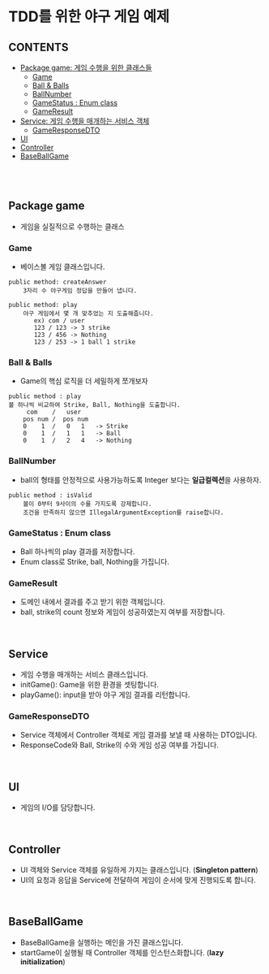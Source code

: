 # TDD를 위한 야구 게임 예제

## CONTENTS

- [Package game: 게임 수행을 위한 클래스들](#Package-game)
    - [Game](#Game)
    - [Ball & Balls](#Ball-&-Balls)
    - [BallNumber](#BallNumber)
    - [GameStatus : Enum class](#GameStatus-:-Enum-class)
    - [GameResult](#GameResult)
- [Service: 게임 수행을 매개하는 서비스 객체](Service)
    - [GameResponseDTO](#GameResponseDTO)
- [UI](#UI)
- [Controller](#Controller)
- [BaseBallGame](#BaseBallGame)

<br/>
<br/>

## Package game
- 게임을 실질적으로 수행하는 클래스

### Game

- 베이스볼 게임 클래스입니다.

```
public method: createAnswer
    3자리 수 야구게임 정답을 만들어 냅니다.

public method: play
    야구 게임에서 몇 개 맞추었는 지 도출해줍니다.
       ex) com / user
       123 / 123 -> 3 strike
       123 / 456 -> Nothing
       123 / 253 -> 1 ball 1 strike
```

### Ball & Balls

- Game의 핵심 로직을 더 세밀하게 쪼개보자

```
public method : play
볼 하나씩 비교하여 Strike, Ball, Nothing을 도출합니다.
     com    /   user
    pos num /  pos num
    0    1  /   0   1   -> Strike
    0    1  /   1   1   -> Ball
    0    1  /   2   4   -> Nothing 
```

### BallNumber

- ball의 형태를 안정적으로 사용가능하도록 Integer 보다는 **일급컬렉션**을 사용하자.

```
public method : isValid
    볼이 0부터 9사이의 수를 가지도록 강제합니다.
    조건을 만족하지 않으면 IllegalArgumentException를 raise합니다.
```

### GameStatus : Enum class

- Ball 하나씩의 play 결과를 저장합니다.
- Enum class로 Strike, ball, Nothing을 가집니다.

### GameResult

- 도메인 내에서 결과를 주고 받기 위한 객체입니다.
- ball, strike의 count 정보와 게임이 성공하였는지 여부를 저장합니다.

<br/>

## Service

- 게임 수행을 매개하는 서비스 클래스입니다.
- initGame(): Game을 위한 환경을 셋팅합니다.
- playGame(): input을 받아 야구 게임 결과를 리턴합니다.

### GameResponseDTO

- Service 객체에서 Controller 객체로 게임 결과를 보낼 때 사용하는 DTO입니다.
- ResponseCode와 Ball, Strike의 수와 게임 성공 여부를 가집니다.

<br/>

## UI

- 게임의 I/O를 담당합니다.

<br/>

## Controller

- UI 객체와 Service 객체를 유일하게 가지는 클래스입니다. (**Singleton pattern**)
- UI의 요청과 응답을 Service에 전달하여 게임이 순서에 맞게 진행되도록 합니다.

<br/>

## BaseBallGame

- BaseBallGame을 실행하는 메인을 가진 클래스입니다.
- startGame이 실행될 때 Controller 객체를 인스턴스화합니다. (**lazy initialization**)
